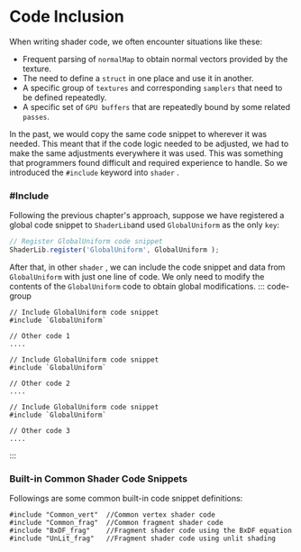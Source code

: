 # Code Inclusion
When writing shader code, we often encounter situations like these:
 - Frequent parsing of `normalMap` to obtain normal vectors provided by the texture.
 - The need to define a `struct` in one place and use it in another.
 - A specific group of `textures` and corresponding `samplers` that need to be defined repeatedly.
 - A specific set of `GPU buffers` that are repeatedly bound by some related `passes`.


In the past, we would copy the same code snippet to wherever it was needed. This meant that if the code logic needed to be adjusted, we had to make the same adjustments everywhere it was used. 
This was something that programmers found difficult and required experience to handle. So we introduced the `#include` keyword into `shader` .

### #Include
Following the previous chapter's approach, suppose we have registered a global code snippet to `ShaderLib`and used `GlobalUniform` as the only `key`:

```ts
// Register GlobalUniform code snippet
ShaderLib.register('GlobalUniform', GlobalUniform );
```

After that, in other `shader` , we can include the code snippet and data from `GlobalUniform` with just one line of code. We only need to modify the contents of the `GlobalUniform`  code to obtain global modifications.
::: code-group
```wgsl [shader1]
// Include GlobalUniform code snippet
#include `GlobalUniform`

// Other code 1
....
```
```wgsl [shader2]
// Include GlobalUniform code snippet
#include `GlobalUniform`

// Other code 2
....
```
```wgsl [shader3]
// Include GlobalUniform code snippet
#include `GlobalUniform`

// Other code 3
....
```
:::

### Built-in Common Shader Code Snippets

Followings are some common built-in code snippet definitions:

```wgsl
#include "Common_vert"  //Common vertex shader code
#include "Common_frag"  //Common fragment shader code
#include "BxDF_frag"    //Fragment shader code using the BxDF equation
#include "UnLit_frag"   //Fragment shader code using unlit shading
```